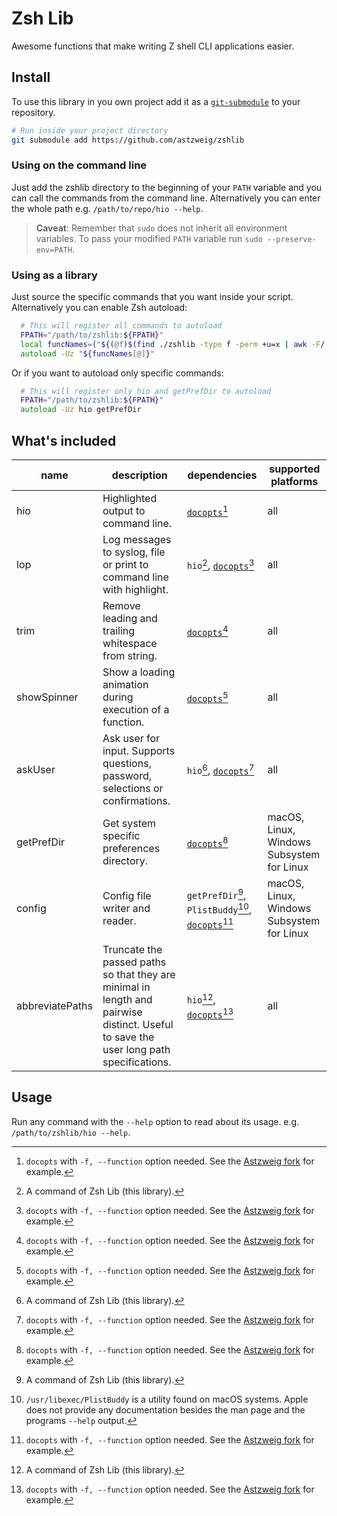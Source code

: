 # Zsh Lib
Awesome functions that make writing Z shell CLI applications easier.

## Install
To use this library in you own project add it as a [`git-submodule`][git-submodule]
to your repository.

```zsh
# Run inside your project directory
git submodule add https://github.com/astzweig/zshlib
```

### Using on the command line
Just add the zshlib directory to the beginning of your `PATH` variable and you
can call the commands from the command line. Alternatively you can enter the
whole path e.g. `/path/to/repo/hio --help`.

> **Caveat**: Remember that `sudo` does not inherit all environment variables.
> To pass your modified `PATH` variable run `sudo --preserve-env=PATH`.

### Using as a library
Just source the specific commands that you want inside your script. Alternatively
you can enable Zsh autoload:

```zsh
  # This will register all commands to autoload
  FPATH="/path/to/zshlib:${FPATH}"
  local funcNames=("${(@f)$(find ./zshlib -type f -perm +u=x | awk -F/ '{ print $NF }')}")
  autoload -Uz "${funcNames[@]}"
```
Or if you want to autoload only specific commands:

```zsh
  # This will register only hio and getPrefDir to autoload
  FPATH="/path/to/zshlib:${FPATH}"
  autoload -Uz hio getPrefDir
```

## What's included

| name | description | dependencies | supported platforms |
| ---- | ----------- | ------------ | ------------------- |
| hio  | Highlighted output to command line. | [`docopts`][docopts][^docopts] | all |
| lop | Log messages to syslog, file or print to command line with highlight. | `hio`[^zshlib], [`docopts`][docopts][^docopts] | all |
| trim  | Remove leading and trailing whitespace from string. | [`docopts`][docopts][^docopts] | all |
| showSpinner | Show a loading animation during execution of a function. | [`docopts`][docopts][^docopts] | all |
| askUser | Ask user for input. Supports questions, password, selections or confirmations. | `hio`[^zshlib], [`docopts`][docopts][^docopts] | all |
| getPrefDir | Get system specific preferences directory. | [`docopts`][docopts][^docopts] | macOS, Linux, Windows Subsystem for Linux |
| config | Config file writer and reader. | `getPrefDir`[^zshlib], `PlistBuddy`[^plistbuddy], [`docopts`][docopts][^docopts] | macOS, Linux, Windows Subsystem for Linux |
| abbreviatePaths | Truncate the passed paths so that they are minimal in length and pairwise distinct. Useful to save the user long path specifications. | `hio`[^zshlib], [`docopts`][docopts][^docopts] | all |

[^zshlib]: A command of Zsh Lib (this library).
[^docopts]: `docopts` with `-f, --function` option needed. See the
  [Astzweig fork][astzweig-docopts] for example.
[^plistbuddy]: `/usr/libexec/PlistBuddy` is a utility found on macOS systems.
  Apple does not provide any documentation besides the man page and the programs
  `--help` output.

## Usage
Run any command with the `--help` option to read about its usage. e.g.
`/path/to/zshlib/hio --help`.

[git-submodule]: https://git-scm.com/docs/git-submodule
[docopts]: https://github.com/docopt/docopts
[astzweig-docopts]: https://github.com/astzweig/docopts
